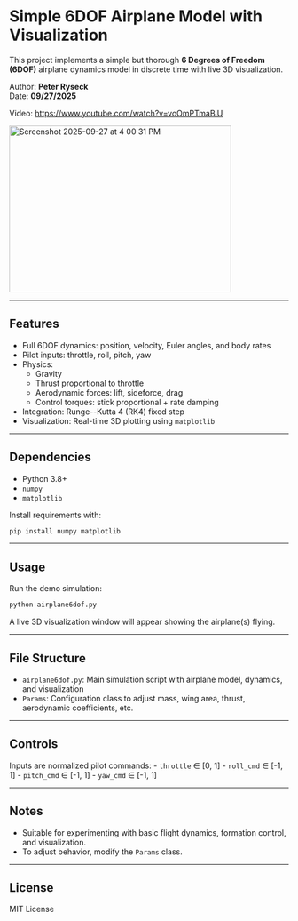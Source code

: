 # Simple 6DOF Airplane Model with Visualization

This project implements a simple but thorough **6 Degrees of Freedom
(6DOF)** airplane dynamics model in discrete time with live 3D
visualization.

Author: **Peter Ryseck**\
Date: **09/27/2025**

Video: https://www.youtube.com/watch?v=voOmPTmaBiU

<img width="400" height="300" alt="Screenshot 2025-09-27 at 4 00 31 PM" src="https://github.com/user-attachments/assets/2ed3f0a1-880c-4ddb-a82e-12954a644c8f" />


------------------------------------------------------------------------

## Features

-   Full 6DOF dynamics: position, velocity, Euler angles, and body rates
-   Pilot inputs: throttle, roll, pitch, yaw
-   Physics:
    -   Gravity
    -   Thrust proportional to throttle
    -   Aerodynamic forces: lift, sideforce, drag
    -   Control torques: stick proportional + rate damping
-   Integration: Runge--Kutta 4 (RK4) fixed step
-   Visualization: Real-time 3D plotting using `matplotlib`

------------------------------------------------------------------------

## Dependencies

-   Python 3.8+
-   `numpy`
-   `matplotlib`

Install requirements with:

``` bash
pip install numpy matplotlib
```

------------------------------------------------------------------------

## Usage

Run the demo simulation:

``` bash
python airplane6dof.py
```

A live 3D visualization window will appear showing the airplane(s)
flying.

------------------------------------------------------------------------

## File Structure

-   `airplane6dof.py`: Main simulation script with airplane model,
    dynamics, and visualization
-   `Params`: Configuration class to adjust mass, wing area, thrust,
    aerodynamic coefficients, etc.

------------------------------------------------------------------------

## Controls

Inputs are normalized pilot commands: - `throttle` ∈ \[0, 1\] -
`roll_cmd` ∈ \[-1, 1\] - `pitch_cmd` ∈ \[-1, 1\] - `yaw_cmd` ∈ \[-1, 1\]

------------------------------------------------------------------------

## Notes

-   Suitable for experimenting with basic flight dynamics, formation
    control, and visualization.
-   To adjust behavior, modify the `Params` class.

------------------------------------------------------------------------

## License

MIT License

